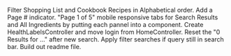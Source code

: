 Filter Shopping List and Cookbook Recipes in Alphabetical order.
Add a Page # indicator. "Page 1 of 5"
mobile responsive tabs for Search Results and All Ingredients by putting each pannel into a component. 
Create HealthLabelsController and move login from HomeController.
Reset the "0 Results for ..." after new search.
Apply filter searches if query still in search bar.
Build out readme file.